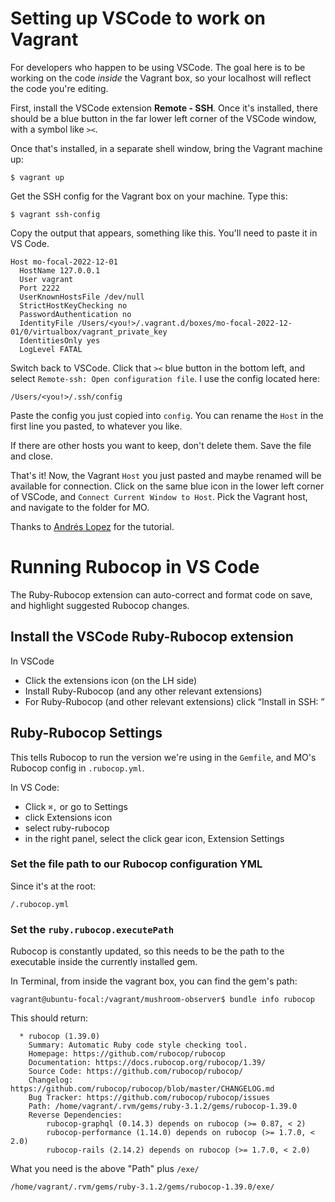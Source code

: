 Setting up VSCode to work on Vagrant
=========================================================

For developers who happen to be using VSCode. The goal here is to be working on the code *inside* the Vagrant box, so your localhost will reflect the code you're editing.

First, install the VSCode extension **Remote - SSH**. Once it's installed, there should be a blue button in the far lower left corner of the VSCode window, with a symbol like `><`.

Once that's installed, in a separate shell window, bring the Vagrant machine up:

    $ vagrant up

Get the SSH config for the Vagrant box on your machine. Type this:

    $ vagrant ssh-config

Copy the output that appears, something like this. You'll need to paste it in VS Code.

    Host mo-focal-2022-12-01
      HostName 127.0.0.1
      User vagrant
      Port 2222
      UserKnownHostsFile /dev/null
      StrictHostKeyChecking no
      PasswordAuthentication no
      IdentityFile /Users/<you!>/.vagrant.d/boxes/mo-focal-2022-12-01/0/virtualbox/vagrant_private_key
      IdentitiesOnly yes
      LogLevel FATAL

Switch back to VSCode. Click that `><` blue button in the bottom left, and select `Remote-ssh: Open configuration file`. I use the config located here:

    /Users/<you!>/.ssh/config

Paste the config you just copied into `config`. You can rename the `Host` in the first line you pasted, to whatever you like.

If there are other hosts you want to keep, don't delete them. Save the file and close.

That's it! Now, the Vagrant `Host` you just pasted and maybe renamed will be available for connection. Click on the same blue icon in the lower left corner of VSCode, and `Connect Current Window to Host`. Pick the Vagrant host, and navigate to the folder for MO.

Thanks to [Andrés Lopez](https://medium.com/@lopezgand/connect-visual-studio-code-with-vagrant-in-your-local-machine-24903fb4a9de) for the tutorial.

# Running Rubocop in VS Code #

The Ruby-Rubocop extension can auto-correct and format code on save, and highlight suggested Rubocop changes.

## Install the VSCode Ruby-Rubocop extension ##

In VSCode
- Click the extensions icon (on the LH side)
- Install Ruby-Rubocop (and any other relevant extensions)
- For Ruby-Rubocop (and other relevant extensions) click “Install in SSH: <host>”

## Ruby-Rubocop Settings ##

This tells Rubocop to run the version we're using in the `Gemfile`, and MO's Rubocop config in `.rubocop.yml`.

In VS Code:
- Click `⌘,` or go to Settings
- click Extensions icon
- select ruby-rubocop
- in the right panel, select the click gear icon, Extension Settings

### Set the file path to our Rubocop configuration YML ###
	
Since it's at the root:
	
```
/.rubocop.yml 
```
	
### Set the `ruby.rubocop.executePath` ###
    
Rubocop is constantly updated, so this needs to be the path to the executable inside the currently installed gem. 
	
In Terminal, from inside the vagrant box, you can find the gem's path:

```
vagrant@ubuntu-focal:/vagrant/mushroom-observer$ bundle info rubocop
```
	
This should return:
```
  * rubocop (1.39.0)
	Summary: Automatic Ruby code style checking tool.
	Homepage: https://github.com/rubocop/rubocop
	Documentation: https://docs.rubocop.org/rubocop/1.39/
	Source Code: https://github.com/rubocop/rubocop/
	Changelog: https://github.com/rubocop/rubocop/blob/master/CHANGELOG.md
	Bug Tracker: https://github.com/rubocop/rubocop/issues
	Path: /home/vagrant/.rvm/gems/ruby-3.1.2/gems/rubocop-1.39.0
	Reverse Dependencies: 
		rubocop-graphql (0.14.3) depends on rubocop (>= 0.87, < 2)
		rubocop-performance (1.14.0) depends on rubocop (>= 1.7.0, < 2.0)
		rubocop-rails (2.14.2) depends on rubocop (>= 1.7.0, < 2.0)
```
What you need is the above "Path" plus `/exe/`
									   
	/home/vagrant/.rvm/gems/ruby-3.1.2/gems/rubocop-1.39.0/exe/
